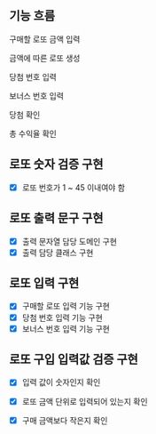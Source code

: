 ## 기능 흐름

구매할 로또 금액 입력

금액에 따른 로또 생성

당첨 번호 입력

보너스 번호 입력

당첨 확인

총 수익율 확인


## 로또 숫자 검증 구현

- [x] 로또 번호가 1 ~ 45 이내여야 함

## 로또 출력 문구 구현

- [x] 출력 문자열 담당 도메인 구현
- [x] 출력 담당 클래스 구현

## 로또 입력 구현

- [x] 구매할 로또 입력 기능 구현
- [x] 당첨 번호 입력 기능 구현
- [x] 보너스 번호 입력 기능 구현

## 로또 구입 입력값 검증 구현

- [x] 입력 값이 숫자인지 확인
- [x] 로또 금액 단위로 입력되어 있는지 확인
- [x] 구매 금액보다 작은지 확인







